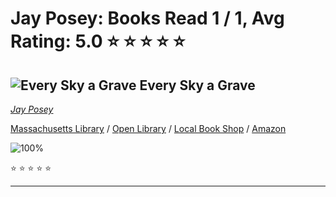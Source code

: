 # Jay Posey:  Books Read 1 / 1, Avg Rating: 5.0 :star: :star: :star: :star: :star:

## ![Every Sky a Grave](https://covers.openlibrary.org/b/isbn/9781982126681-M.jpg) Every Sky a Grave
*[Jay Posey](../authors/JayPosey)*

[Massachusetts Library](https://library.minlib.net/search/i=9781982126681) / [Open Library](https://openlibrary.org/isbn/9781982126681) / [Local Book Shop](https://bookshop.org/book/9781982126681) / [Amazon](https://amazon.com/dp/198212668X)

![100%](https://progress-bar.dev/100) 

:star: :star: :star: :star: :star:

---
